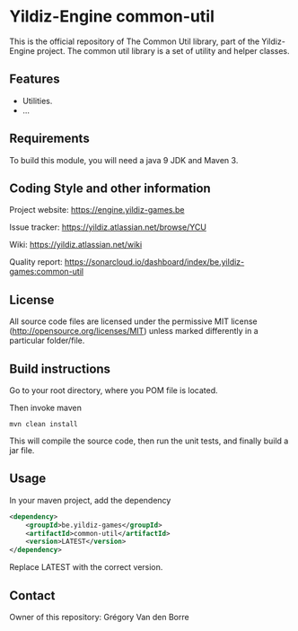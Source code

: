 # Yildiz-Engine common-util

This is the official repository of The Common Util library, part of the Yildiz-Engine project.
The common util library is a set of utility and helper classes.

## Features

* Utilities.
* ...

## Requirements

To build this module, you will need a java 9 JDK and Maven 3.

## Coding Style and other information

Project website:
https://engine.yildiz-games.be

Issue tracker:
https://yildiz.atlassian.net/browse/YCU

Wiki:
https://yildiz.atlassian.net/wiki

Quality report:
https://sonarcloud.io/dashboard/index/be.yildiz-games:common-util

## License

All source code files are licensed under the permissive MIT license
(http://opensource.org/licenses/MIT) unless marked differently in a particular folder/file.

## Build instructions

Go to your root directory, where you POM file is located.

Then invoke maven

	mvn clean install

This will compile the source code, then run the unit tests, and finally build a jar file.

## Usage

In your maven project, add the dependency

```xml
<dependency>
    <groupId>be.yildiz-games</groupId>
    <artifactId>common-util</artifactId>
    <version>LATEST</version>
</dependency>
```
Replace LATEST with the correct version.

## Contact
Owner of this repository: Grégory Van den Borre

